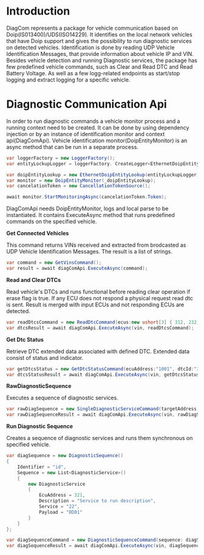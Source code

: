 # Introduction 
DiagCom represents a package for vehicle communication based on Doip(IS013400)/UDS(ISO14229). It identifies on the local network vehicles that have Doip support and gives the possibility to run diagnostic services on detected vehicles. Identification is done by reading UDP Vehicle Identification Messages, that provide information about vehicle IP and VIN. 
Besides vehicle detection and running Diagnostic services, the package has few predefined vehicle commands, such as Clear and Read DTC and Read Battery Voltage. As well as a few logg-related endpoints as start/stop logging and extract logging for a specific vehicle. 
  

# Diagnostic Communication Api

In order to run diagnostic commands a vehicle monitor process and a running context need to be created. It can be done by using dependency injection or by an instance of identification monitor and context api(DiagComApi). Vehicle identification monitor(DoipEntityMonitor) is an async method that can be run in a separate process.  
```cs
var loggerFactory = new LoggerFactory();
var entityLockupLogger = loggerFactory. CreateLogger<EthernetDoipEntityLookup>();

var doipEntityLookup = new EthernetDoipEntityLookup(entityLockupLogger);
var monitor = new DoipEntityMonitor(_doipEntityLookup);
var cancelationToken = new CancellationTokenSource();

await monitor.StartMonitoringAsync(cancelationToken.Token);
```

 DiagComApi needs DoipEntityMonitor, logs and local parse to be instantiated. It contains ExecuteAsync method that runs predefined commands on the specified vehicle.

**Get Connected Vehicles**

This command returns VINs received and extracted from brodcasted as UDP Vehicle Identification Messages. The result is a list of strings.

```cs
var command = new GetVinsCommand();
var result = await diagComApi.ExecuteAsync(command);
```


**Read and Clear DTCs**


Read vehicle's DTCs and runs functional before reading clear operation if erase flag is true.
If any ECU does not respond a physical request read dtc is sent. Result is merged with input ECUs and not responding ECUs are detected.


```cs
var readDtcsCommand = new ReadDtcCommand(ecus:new ushort[3] { 312, 232, 323 }, erase:true);
var dtcsResult = await diagComApi.ExecuteAsync(vin, readDtcsCommand);
```


**Get Dtc Status**

Retrieve DTC extended data associated with defined DTC. Extended data consist of status and indicator. 

```cs
var getDtcsStatus = new GetDtcStatusCommand(ecuAddress:"1001", dtcId:"32F321");
var dtcsStatusResult = await diagComApi.ExecuteAsync(vin, getDtcsStatus);

```


**RawDiagnosticSequence**

Executes a sequence of diagnostic services.

```cs
var rawDiagSequence = new SingleDiagnosticServiceCommand(targetAddress:321, request: new byte[] { 0x19, 0x02});
var rawDiagSequenceResult = await diagComApi.ExecuteAsync(vin, rawDiagSequence);

```


**Run Diagnostic Sequence**

Creates a sequence of diagnostic services and runs them synchronous on specified vehicle.

```cs
var diagSequence = new DiagnosticSequence()
{
    Identifier = "id",
    Sequence = new List<DiagnosticService>()
    {
        new DiagnosticService
        {
            EcuAddress = 321,
            Description = "Service to run description",
            Service = "22",
            Payload = "DD01"
        }
    }
};

var diagSequenceCommand = new DiagnosticSequenceCommand(sequence: diagSequence);
var diagSequenceResult = await diagComApi.ExecuteAsync(vin, diagSequenceCommand);
```

